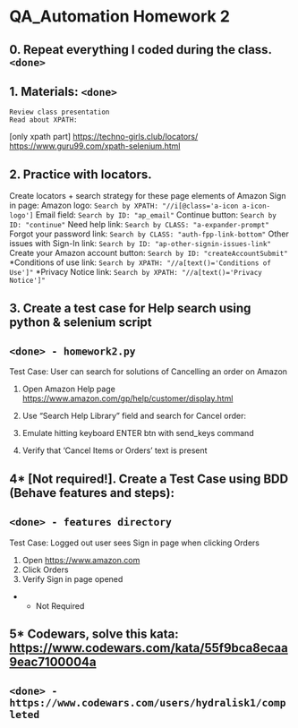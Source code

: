 # QA_Automation Homework 2

## 0. Repeat everything I coded during the class. ```<done>```

## 1. Materials: ```<done>```
    Review class presentation
    Read about XPATH:
[only xpath part] https://techno-girls.club/locators/
https://www.guru99.com/xpath-selenium.html



## 2. Practice with locators. 
Create locators + search strategy for these page elements of Amazon Sign in page:
Amazon logo: ```Search by XPATH: "//i[@class='a-icon a-icon-logo']```
Email field: ```Search by ID: "ap_email"```
Continue button: ```Search by ID: "continue"```
Need help link: ```Search by CLASS: "a-expander-prompt"```
Forgot your password link: ```Search by CLASS: "auth-fpp-link-bottom"```
Other issues with Sign-In link: ```Search by ID: "ap-other-signin-issues-link"```
Create your Amazon account button: ```Search by ID: "createAccountSubmit"```
*Conditions of use link: ```Search by XPATH: "//a[text()='Conditions of Use']"```
*Privacy Notice link: ```Search by XPATH: "//a[text()='Privacy Notice']"```


## 3. Create a test case for Help search using python & selenium script
## ```<done> - homework2.py```
Test Case: 
User can search for solutions of Cancelling an order on Amazon
1. Open Amazon Help page https://www.amazon.com/gp/help/customer/display.html 
2. Use “Search Help Library” field and search for Cancel order:

3. Emulate hitting keyboard ENTER btn with send_keys command
4. Verify that ‘Cancel Items or Orders’ text is present

## 4* [Not required!]. Create a Test Case using BDD (Behave features and steps):
## ```<done> - features directory```
Test Case: 
Logged out user sees Sign in page when clicking Orders

1. Open https://www.amazon.com
2. Click Orders
3. Verify Sign in page opened

* - Not Required

## 5* Codewars, solve this kata: https://www.codewars.com/kata/55f9bca8ecaa9eac7100004a
## ```<done> - https://www.codewars.com/users/hydralisk1/completed```
